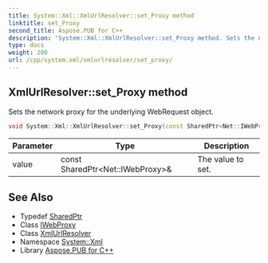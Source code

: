 ```yaml
---
title: System::Xml::XmlUrlResolver::set_Proxy method
linktitle: set_Proxy
second_title: Aspose.PUB for C++
description: 'System::Xml::XmlUrlResolver::set_Proxy method. Sets the network proxy for the underlying WebRequest object in C++.'
type: docs
weight: 200
url: /cpp/system.xml/xmlurlresolver/set_proxy/
---
```

## XmlUrlResolver::set_Proxy method


Sets the network proxy for the underlying WebRequest object.

```cpp
void System::Xml::XmlUrlResolver::set_Proxy(const SharedPtr<Net::IWebProxy> &value)
```


| Parameter | Type | Description |
| --- | --- | --- |
| value | const SharedPtr\<Net::IWebProxy\>\& | The value to set. |

## See Also

* Typedef [SharedPtr](../../../system/sharedptr/)
* Class [IWebProxy](../../../system.net/iwebproxy/)
* Class [XmlUrlResolver](../)
* Namespace [System::Xml](../../)
* Library [Aspose.PUB for C++](../../../)
